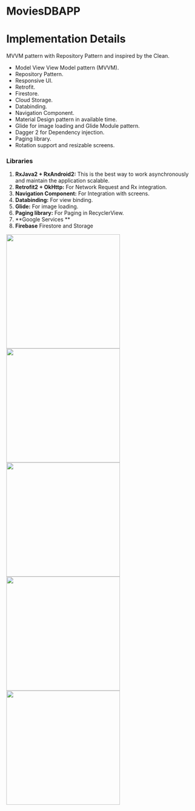 # MoviesDBAPP

# Implementation Details

MVVM pattern with Repository Pattern and inspired by the Clean.

- Model View View Model pattern (MVVM).
- Repository Pattern.
- Responsive UI.
- Retrofit.
- Firestore.
- Cloud Storage.
- Databinding.
- Navigation Component.
- Material Design pattern in available time.
- Glide for image loading and Glide Module pattern.
- Dagger 2 for Dependency injection.
- Paging library.
- Rotation support and resizable screens.

### Libraries
1.  **RxJava2 + RxAndroid2:** This is the best way to work asynchronously and maintain the application scalable.
2.  **Retrofit2 + OkHttp:** For Network Request and Rx integration.
3.  **Navigation Component:** For Integration with screens.
4.  **Databinding:** For view binding.
5.  **Glide:** For image loading.
7.  **Paging library:** For Paging in RecyclerView.
8.  **Google Services ** 
9.  **Firebase** Firestore and Storage


<img src="https://github.com/DanielBarcenas97/AppTheMoviesDB/blob/master/db1.jpeg" width="300">

<img src="https://github.com/DanielBarcenas97/AppTheMoviesDB/blob/master/db2.jpeg" width="300">

<img src="https://github.com/DanielBarcenas97/AppTheMoviesDB/blob/master/db3.jpeg" width="300">

<img src="https://github.com/DanielBarcenas97/AppTheMoviesDB/blob/master/db4.jpeg" width="300">

<img src="https://github.com/DanielBarcenas97/AppTheMoviesDB/blob/master/db5.jpeg" width="300">

